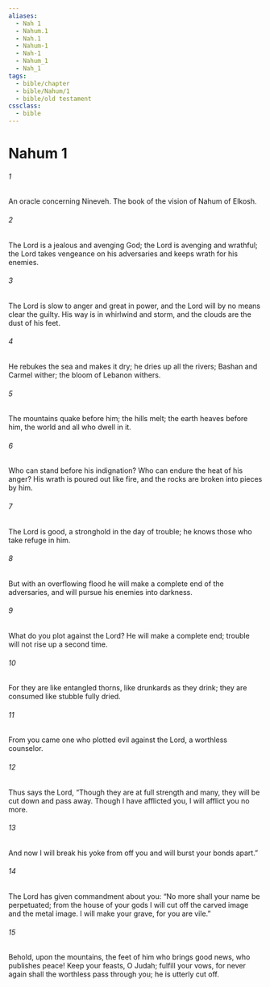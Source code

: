 ```yaml
---
aliases:
  - Nah 1
  - Nahum.1
  - Nah.1
  - Nahum-1
  - Nah-1
  - Nahum_1
  - Nah_1
tags:
  - bible/chapter
  - bible/Nahum/1
  - bible/old testament
cssclass:
  - bible
---
```


# Nahum 1

###### 1
An oracle concerning Nineveh. The book of the vision of Nahum of Elkosh.
###### 2
The Lord is a jealous and avenging God; the Lord is avenging and wrathful; the Lord takes vengeance on his adversaries and keeps wrath for his enemies.
###### 3
The Lord is slow to anger and great in power, and the Lord will by no means clear the guilty. His way is in whirlwind and storm, and the clouds are the dust of his feet.
###### 4
He rebukes the sea and makes it dry; he dries up all the rivers; Bashan and Carmel wither; the bloom of Lebanon withers.
###### 5
The mountains quake before him; the hills melt; the earth heaves before him, the world and all who dwell in it.
###### 6
Who can stand before his indignation? Who can endure the heat of his anger? His wrath is poured out like fire, and the rocks are broken into pieces by him.
###### 7
The Lord is good, a stronghold in the day of trouble; he knows those who take refuge in him.
###### 8
But with an overflowing flood he will make a complete end of the adversaries, and will pursue his enemies into darkness.
###### 9
What do you plot against the Lord? He will make a complete end; trouble will not rise up a second time.
###### 10
For they are like entangled thorns, like drunkards as they drink; they are consumed like stubble fully dried.
###### 11
From you came one who plotted evil against the Lord, a worthless counselor.
###### 12
Thus says the Lord, “Though they are at full strength and many, they will be cut down and pass away. Though I have afflicted you, I will afflict you no more.
###### 13
And now I will break his yoke from off you and will burst your bonds apart.”
###### 14
The Lord has given commandment about you: “No more shall your name be perpetuated; from the house of your gods I will cut off the carved image and the metal image. I will make your grave, for you are vile.”
###### 15
Behold, upon the mountains, the feet of him who brings good news, who publishes peace! Keep your feasts, O Judah; fulfill your vows, for never again shall the worthless pass through you; he is utterly cut off.


